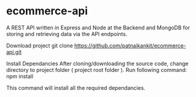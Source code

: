 # ecommerce-api
A REST API written in Express and Node at the Backend and MongoDB for storing and retrieving data via the API endpoints.

Download project
git clone https://github.com/patnaikankit/ecommerce-api.git

Install Dependancies
After cloning/downloading the source code, change directory to project folder ( project root folder ). Run following command: npm install

This command will install all the required dependancies.

